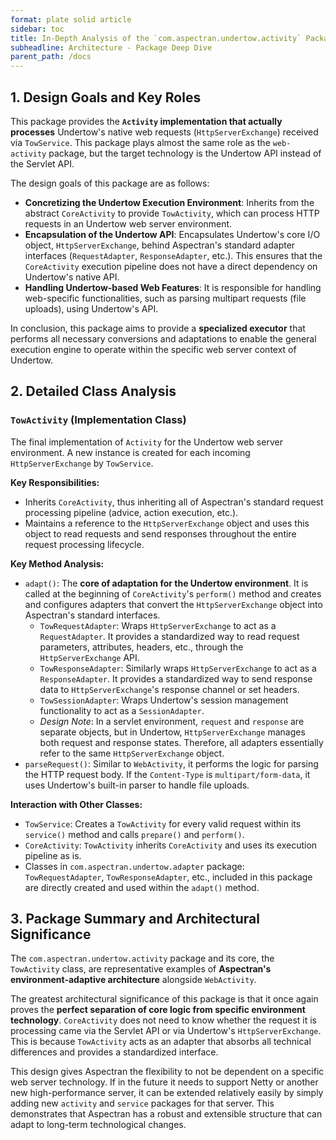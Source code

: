 ```yaml
---
format: plate solid article
sidebar: toc
title: In-Depth Analysis of the `com.aspectran.undertow.activity` Package
subheadline: Architecture - Package Deep Dive
parent_path: /docs
---
```


## 1. Design Goals and Key Roles

This package provides the **`Activity` implementation that actually processes** Undertow's native web requests (`HttpServerExchange`) received via `TowService`. This package plays almost the same role as the `web-activity` package, but the target technology is the Undertow API instead of the Servlet API.

The design goals of this package are as follows:

-   **Concretizing the Undertow Execution Environment**: Inherits from the abstract `CoreActivity` to provide `TowActivity`, which can process HTTP requests in an Undertow web server environment.
-   **Encapsulation of the Undertow API**: Encapsulates Undertow's core I/O object, `HttpServerExchange`, behind Aspectran's standard adapter interfaces (`RequestAdapter`, `ResponseAdapter`, etc.). This ensures that the `CoreActivity` execution pipeline does not have a direct dependency on Undertow's native API.
-   **Handling Undertow-based Web Features**: It is responsible for handling web-specific functionalities, such as parsing multipart requests (file uploads), using Undertow's API.

In conclusion, this package aims to provide a **specialized executor** that performs all necessary conversions and adaptations to enable the general execution engine to operate within the specific web server context of Undertow.

## 2. Detailed Class Analysis

### `TowActivity` (Implementation Class)

The final implementation of `Activity` for the Undertow web server environment. A new instance is created for each incoming `HttpServerExchange` by `TowService`.

**Key Responsibilities:**
-   Inherits `CoreActivity`, thus inheriting all of Aspectran's standard request processing pipeline (advice, action execution, etc.).
-   Maintains a reference to the `HttpServerExchange` object and uses this object to read requests and send responses throughout the entire request processing lifecycle.

**Key Method Analysis:**
-   `adapt()`: The **core of adaptation for the Undertow environment**. It is called at the beginning of `CoreActivity`'s `perform()` method and creates and configures adapters that convert the `HttpServerExchange` object into Aspectran's standard interfaces.
    -   `TowRequestAdapter`: Wraps `HttpServerExchange` to act as a `RequestAdapter`. It provides a standardized way to read request parameters, attributes, headers, etc., through the `HttpServerExchange` API.
    -   `TowResponseAdapter`: Similarly wraps `HttpServerExchange` to act as a `ResponseAdapter`. It provides a standardized way to send response data to `HttpServerExchange`'s response channel or set headers.
    -   `TowSessionAdapter`: Wraps Undertow's session management functionality to act as a `SessionAdapter`.
    -   *Design Note*: In a servlet environment, `request` and `response` are separate objects, but in Undertow, `HttpServerExchange` manages both request and response states. Therefore, all adapters essentially refer to the same `HttpServerExchange` object.
-   `parseRequest()`: Similar to `WebActivity`, it performs the logic for parsing the HTTP request body. If the `Content-Type` is `multipart/form-data`, it uses Undertow's built-in parser to handle file uploads.

**Interaction with Other Classes:**
-   `TowService`: Creates a `TowActivity` for every valid request within its `service()` method and calls `prepare()` and `perform()`.
-   `CoreActivity`: `TowActivity` inherits `CoreActivity` and uses its execution pipeline as is.
-   Classes in `com.aspectran.undertow.adapter` package: `TowRequestAdapter`, `TowResponseAdapter`, etc., included in this package are directly created and used within the `adapt()` method.

## 3. Package Summary and Architectural Significance

The `com.aspectran.undertow.activity` package and its core, the `TowActivity` class, are representative examples of **Aspectran's environment-adaptive architecture** alongside `WebActivity`.

The greatest architectural significance of this package is that it once again proves the **perfect separation of core logic from specific environment technology**. `CoreActivity` does not need to know whether the request it is processing came via the Servlet API or via Undertow's `HttpServerExchange`. This is because `TowActivity` acts as an adapter that absorbs all technical differences and provides a standardized interface.

This design gives Aspectran the flexibility to not be dependent on a specific web server technology. If in the future it needs to support Netty or another new high-performance server, it can be extended relatively easily by simply adding new `activity` and `service` packages for that server. This demonstrates that Aspectran has a robust and extensible structure that can adapt to long-term technological changes.
